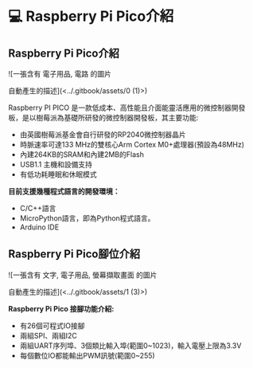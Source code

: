 # 💻 Raspberry Pi Pico介紹

## Raspberry Pi Pico介紹 <a href="#_toc124882494" id="_toc124882494"></a>

![一張含有 電子用品, 電路 的圖片

自動產生的描述](<../.gitbook/assets/0 (1)>)

Raspberry PI PICO 是一款低成本、高性能且介面能靈活應用的微控制器開發板，是以樹莓派為基礎所研發的微控制器開發板，其主要功能:

* 由英國樹莓派基金會自行研發的RP2040微控制器晶片
* 時脈速率可達133 MHz的雙核心Arm Cortex M0+處理器(預設為48MHz)
* 內建264KB的SRAM和內建2MB的Flash
* USB1.1 主機和設備支持
* 有低功耗睡眠和休眠模式



**目前支援幾種程式語言的開發環境：**

* C/C++語言
* MicroPython語言，即為Python程式語言。
* Arduino IDE

## **Raspberry Pi Pico腳位介紹** <a href="#_hlk124870888" id="_hlk124870888"></a>

![一張含有 文字, 電子用品, 螢幕擷取畫面 的圖片

自動產生的描述](<../.gitbook/assets/1 (3)>)

**Raspberry Pi Pico 接腳功能介紹:**

* 有26個可程式IO接腳
* 兩組SPI、兩組I2C
* 兩組UART序列埠、3個類比輸入埠(範圍0\~1023)，輸入電壓上限為3.3V
* 每個數位IO都能輸出PWM訊號(範圍0\~255)
